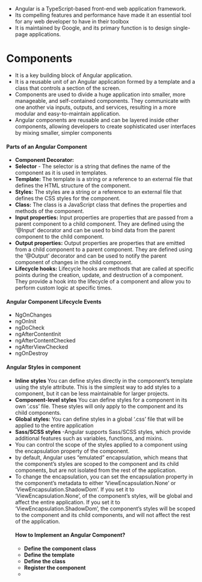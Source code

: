 - Angular is a TypeScript-based front-end web application framework.
- Its compelling features and performance have made it an essential tool for any web developer to have in their toolbox
- It is maintained by Google, and its primary function is to design single-page applications.
# Components
- It is a key building block of Angular application.
- It is a reusable unit of an Angular application formed by a template and a class that controls a section of the screen.
- Components are used to divide a huge application into smaller, more manageable, and self-contained components. They communicate with one another via inputs, outputs, and services, resulting in a more modular and easy-to-maintain application.
- Angular components are reusable and can be layered inside other components, allowing developers to create sophisticated user interfaces by mixing smaller, simpler components
 #### Parts of an Angular Component
 - **Component Decorator:**
 - **Selector** - The selector is a string that defines the name of the component as it is used in templates.
 - **Template:** The template is a string or a reference to an external file that defines the HTML structure of the component.
 - **Styles:** The styles are a string or a reference to an external file that defines the CSS styles for the component.
 - **Class:** The class is a JavaScript class that defines the properties and methods of the component.
 - **Input properties:** Input properties are properties that are passed from a parent component to a child component. They are defined using the ‘@Input’ decorator and can be used to bind data from the parent component to the child component.
 - **Output properties:** Output properties are properties that are emitted from a child component to a parent component. They are defined using the ‘@Output’ decorator and can be used to notify the parent component of changes in the child component.
 - **Lifecycle hooks:** Lifecycle hooks are methods that are called at specific points during the creation, update, and destruction of a component. They provide a hook into the lifecycle of a component and allow you to perform custom logic at specific times.
 #### Angular Component Lifecycle Events
 - NgOnChanges
 - ngOnInit
 - ngDoCheck
 - ngAfterContentInit
 - ngAfterContentChecked
 - ngAfterViewChecked
 - ngOnDestroy
  #### Angular Styles in component
  - **Inline styles** You can define styles directly in the component’s template using the style attribute. This is the simplest way to add styles to a component, but it can be less maintainable for larger projects.
  - **Component-level styles**  You can define styles for a component in its own ‘.css’ file. These styles will only apply to the component and its child components.
  - **Global styles:** You can define styles in a global ‘.css’ file that will be applied to the entire application
  - **Sass/SCSS styles** -Angular supports Sass/SCSS styles, which provide additional features such as variables, functions, and mixins.
- You can control the scope of the styles applied to a component using the encapsulation property of the component.
- by default, Angular uses “emulated” encapsulation, which means that the component’s styles are scoped to the component and its child components, but are not isolated from the rest of the application.
- To change the encapsulation, you can set the encapsulation property in the component’s metadata to either ‘ViewEncapsulation.None’ or ‘ViewEncapsulation.ShadowDom’. If you set it to ‘ViewEncapsulation.None’, of the component’s styles, will be global and affect the entire application. If you set it to ‘ViewEncapsulation.ShadowDom’, the component’s styles will be scoped to the component and its child components, and will not affect the rest of the application.
  #### How to Implement an Angular Component?
  - **Define the component class**
  - **Define the template**
  - **Define the class**
  - **Register the component**
  - 